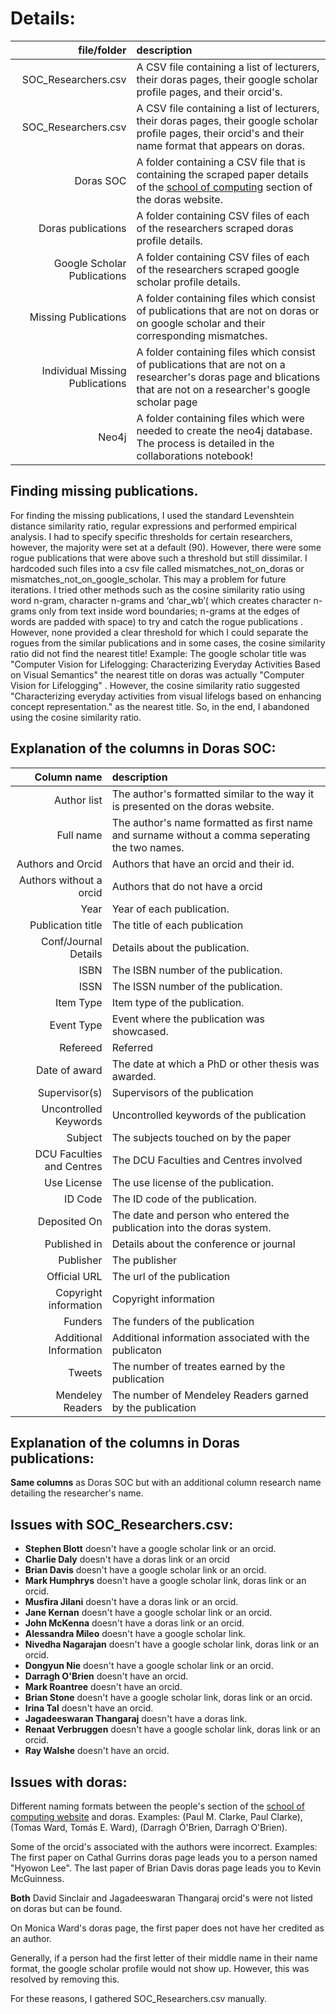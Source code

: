 # Details:

| file/folder  | description |
|---:|:---|
| SOC_Researchers.csv | A CSV file containing a list of lecturers, their doras pages, their google scholar profile pages, and their  orcid's. |
SOC_Researchers.csv | A CSV file containing a list of lecturers, their doras pages, their google scholar profile pages, their  orcid's and their name format that appears on doras. |
| Doras SOC | A  folder containing a CSV file that is containing the scraped paper details of the [school of computing](http://doras.dcu.ie/view/groups/groups2a.html) section of the doras website. |
|Doras publications | A folder containing CSV files of each of the researchers scraped doras profile details. |
| Google Scholar Publications | A folder containing  CSV files of each of the researchers scraped google scholar profile details. | 
| Missing Publications | A folder containing files which consist  of  publications that are not on doras  or on google scholar and their corresponding mismatches.  |
| Individual Missing Publications | A folder containing files which consist  of  publications that are not on  a researcher's doras page and blications that are not on  a researcher's google scholar page |
| Neo4j | A folder containing files which were needed to create the neo4j database. The process is detailed in the collaborations notebook!|


## Finding missing publications.
For finding the missing publications, I used the standard Levenshtein distance similarity ratio, regular expressions and performed empirical analysis. I had to specify specific thresholds for certain researchers, however, the majority were set at  a default (90). However, there were some rogue publications that were above such a threshold but still dissimilar. I hardcoded such files into  a csv file called mismatches_not_on_doras or  mismatches_not_on_google_scholar. This may a problem for future iterations. I tried other methods such as  the cosine similarity ratio using word n-gram, character n-grams and ‘char_wb’( which creates character n-grams only from text inside word boundaries; n-grams at the edges of words are padded with space) to try and catch the rogue publications .  However, none provided a  clear threshold  for which I  could separate the rogues from the similar publications and in some cases, the cosine similarity ratio did not find the nearest title!
Example: The google scholar  title was "Computer Vision for Lifelogging: Characterizing Everyday Activities Based on Visual Semantics" the nearest title on doras was actually "Computer Vision for Lifelogging" . However, the cosine similarity ratio suggested "Characterizing everyday activities from visual lifelogs based on enhancing concept representation." as the nearest title. So, in the end, I abandoned using the cosine  similarity ratio.

## Explanation of the columns in Doras SOC:
| Column name | description |
|---:|:---|
| Author list | The author's formatted similar to the way it is presented on the doras website.|
| Full name | The author's name formatted as  first name and  surname without a comma seperating the two names. |
| Authors and Orcid  | Authors that have an orcid and their id. |
| Authors without a orcid   | Authors that do not  have a orcid |
| Year  | Year of each  publication. |
| Publication title | The title of each publication |
| Conf/Journal Details  | Details about the publication. |
| ISBN | The ISBN number of the publication. |
| ISSN  | The ISSN number of the publication. |
| Item Type |Item type of the publication. |
| Event Type | Event where the publication was showcased. |
| Refereed | Referred |
| Date of award | The date at which a PhD or other thesis was awarded. |
| Supervisor(s) | Supervisors of the publication |
| Uncontrolled Keywords | Uncontrolled keywords of the publication |
| Subject | The subjects touched on by the paper |
| DCU Faculties and Centres | The DCU Faculties and Centres involved |
| Use License | The use license of the publication. |
| ID Code | The ID code of the publication. |
| Deposited On | The date and person who entered the publication into the doras system. |
| Published in | Details about the conference or journal |
| Publisher | The publisher |
| Official URL | The url of the publication |
| Copyright information | Copyright information | 
| Funders | The funders of the publication |
| Additional Information | Additional information associated with the publicaton |
| Tweets | The number of treates earned by the publication |
| Mendeley Readers | The number of Mendeley Readers  garned by the publication | 

## Explanation of the columns in Doras publications:
**Same columns** as Doras SOC but with an additional column research name detailing the researcher's name.




## Issues with SOC_Researchers.csv:

 - **Stephen Blott**  doesn't have a google scholar link or an orcid.
 - **Charlie Daly** doesn't have  a doras link or an orcid
 - **Brian Davis** doesn't have  a google scholar link or an orcid.
 - **Mark Humphrys** doesn't have a google scholar link, doras link or an orcid.
 - **Musfira Jilani** doesn't have a doras link or an orcid.
 - **Jane Kernan** doesn't have a google scholar link or an orcid.
 - **John McKenna** doesn't have a doras link or an orcid.
 - **Alessandra Mileo** doesn't have a google scholar link.
 - **Nivedha Nagarajan** doesn't have a google scholar link, doras link or an orcid.
 - **Dongyun Nie** doesn't have a google scholar link or an orcid.
 - **Darragh O'Brien** doesn't have an orcid.
 - **Mark Roantree**  doesn't have an orcid.
 - **Brian Stone** doesn't have a google scholar link, doras link or an orcid.
 - **Irina Tal** doesn't have an orcid.
 - **Jagadeeswaran Thangaraj** doesn't have a doras link.
 - **Renaat Verbruggen** doesn't have a google scholar link, doras link or an orcid.
 - **Ray Walshe** doesn't have an orcid.

 ## Issues with doras:

 Different naming formats between the people's section of the [school of computing website](https://www.computing.dcu.ie/people/Academic%20Lecturing) and doras. Examples:  (Paul M. Clarke, Paul Clarke), (Tomas Ward, Tomás E. Ward), (Darragh Ó'Brien, Darragh O'Brien).

Some of the orcid's associated  with the authors were incorrect. Examples: The first paper on Cathal Gurrins doras page leads you to a person named "Hyowon Lee". The last paper of Brian Davis doras page leads you to Kevin McGuinness.

**Both** David Sinclair and Jagadeeswaran Thangaraj orcid's were not listed on doras but can be found.

On Monica Ward's doras page, the first paper does not have her credited as an author.

Generally, if a person had the first letter of their middle name in their name format, the google scholar profile would not show up. However, this was resolved by removing this.

For these reasons, I gathered SOC_Researchers.csv manually.




